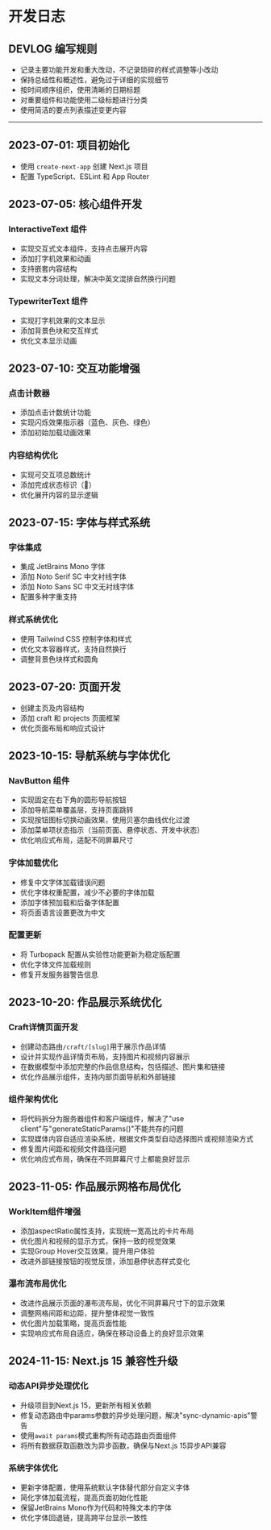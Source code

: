# 开发日志


## DEVLOG 编写规则

- 记录主要功能开发和重大改动，不记录琐碎的样式调整等小改动
- 保持总结性和概述性，避免过于详细的实现细节
- 按时间顺序组织，使用清晰的日期标题
- 对重要组件和功能使用二级标题进行分类
- 使用简洁的要点列表描述变更内容

---

## 2023-07-01: 项目初始化

- 使用 `create-next-app` 创建 Next.js 项目
- 配置 TypeScript、ESLint 和 App Router

## 2023-07-05: 核心组件开发

### InteractiveText 组件
- 实现交互式文本组件，支持点击展开内容
- 添加打字机效果和动画
- 支持嵌套内容结构
- 实现文本分词处理，解决中英文混排自然换行问题

### TypewriterText 组件
- 实现打字机效果的文本显示
- 添加背景色块和交互样式
- 优化文本显示动画

## 2023-07-10: 交互功能增强

### 点击计数器
- 添加点击计数统计功能
- 实现闪烁效果指示器（蓝色、灰色、绿色）
- 添加初始加载动画效果

### 内容结构优化
- 实现可交互项总数统计
- 添加完成状态标识（🎉）
- 优化展开内容的显示逻辑

## 2023-07-15: 字体与样式系统

### 字体集成
- 集成 JetBrains Mono 字体
- 添加 Noto Serif SC 中文衬线字体
- 添加 Noto Sans SC 中文无衬线字体
- 配置多种字重支持

### 样式系统优化
- 使用 Tailwind CSS 控制字体和样式
- 优化文本容器样式，支持自然换行
- 调整背景色块样式和圆角

## 2023-07-20: 页面开发

- 创建主页及内容结构
- 添加 craft 和 projects 页面框架
- 优化页面布局和响应式设计 

## 2023-10-15: 导航系统与字体优化

### NavButton 组件
- 实现固定在右下角的圆形导航按钮
- 添加导航菜单覆盖层，支持页面跳转
- 实现按钮图标切换动画效果，使用贝塞尔曲线优化过渡
- 添加菜单项状态指示（当前页面、悬停状态、开发中状态）
- 优化响应式布局，适配不同屏幕尺寸

### 字体加载优化
- 修复中文字体加载错误问题
- 优化字体权重配置，减少不必要的字体加载
- 添加字体预加载和后备字体配置
- 将页面语言设置更改为中文

### 配置更新
- 将 Turbopack 配置从实验性功能更新为稳定版配置
- 优化字体文件加载规则
- 修复开发服务器警告信息 

## 2023-10-20: 作品展示系统优化

### Craft详情页面开发
- 创建动态路由`/craft/[slug]`用于展示作品详情
- 设计并实现作品详情页布局，支持图片和视频内容展示
- 在数据模型中添加完整的作品信息结构，包括描述、图片集和链接
- 优化作品展示组件，支持内部页面导航和外部链接

### 组件架构优化
- 将代码拆分为服务器组件和客户端组件，解决了"use client"与"generateStaticParams()"不能共存的问题
- 实现媒体内容自适应渲染系统，根据文件类型自动选择图片或视频渲染方式
- 修复图片间距和视频文件路径问题
- 优化响应式布局，确保在不同屏幕尺寸上都能良好显示 

## 2023-11-05: 作品展示网格布局优化

### WorkItem组件增强
- 添加aspectRatio属性支持，实现统一宽高比的卡片布局
- 优化图片和视频的显示方式，保持一致的视觉效果
- 实现Group Hover交互效果，提升用户体验
- 改进外部链接按钮的视觉反馈，添加悬停状态样式变化

### 瀑布流布局优化
- 改进作品展示页面的瀑布流布局，优化不同屏幕尺寸下的显示效果
- 调整网格间距和边距，提升整体视觉一致性
- 优化图片加载策略，提高页面性能
- 实现响应式布局自适应，确保在移动设备上的良好显示效果 

## 2024-11-15: Next.js 15 兼容性升级

### 动态API异步处理优化
- 升级项目到Next.js 15，更新所有相关依赖
- 修复动态路由中params参数的异步处理问题，解决"sync-dynamic-apis"警告
- 使用`await params`模式重构所有动态路由页面组件
- 将所有数据获取函数改为异步函数，确保与Next.js 15异步API兼容

### 系统字体优化
- 更新字体配置，使用系统默认字体替代部分自定义字体
- 简化字体加载流程，提高页面初始化性能
- 保留JetBrains Mono作为代码和特殊文本的字体
- 优化字体回退链，提高跨平台显示一致性 